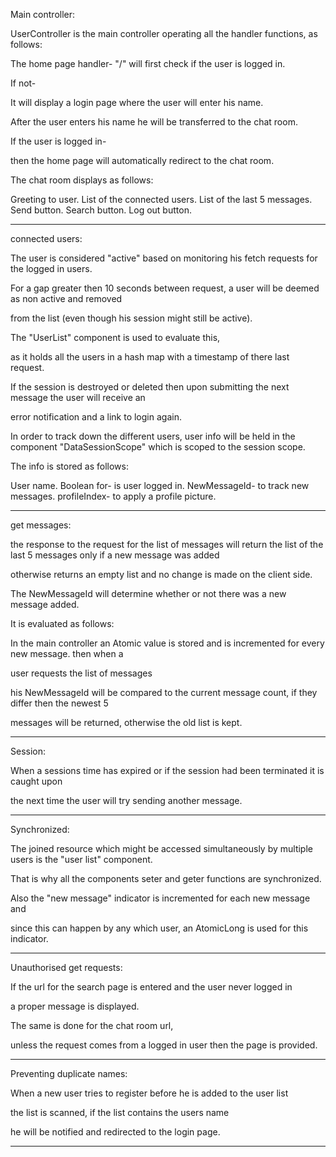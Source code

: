 Main controller:

UserController is the main controller operating all the handler functions, as follows:

The home page handler- "/" will first check if the user is logged in.

If not-

It will display a login page where the user will enter his name.

After the user enters his name he will be transferred to the chat room.

If the user is logged in-

then the home page will automatically redirect to the chat room.

The chat room displays as follows:

Greeting to user.
List of the connected users.
List of the last 5 messages.
Send button.
Search button.
Log out button.

-------------------------------------------------------------------------------------------
connected users:

The user is considered "active" based on monitoring his fetch requests for the logged in users.

For a gap greater then 10 seconds between request, a user will be deemed as non active and removed

from the list (even though his session might still be active).

The "UserList" component is used to evaluate this, 

as it holds all the users in a hash map with a timestamp of there last request.

If the session is destroyed or deleted then upon submitting the next message the user will receive an

error notification and a link to login again.

In order to track down the different users, user info will be held in the component "DataSessionScope" which is scoped to the session scope.

The info is stored as follows:

User name.
Boolean for- is user logged in.
NewMessageId- to track new messages.
profileIndex- to apply a profile picture.

-------------------------------------------------------------------------------------------
get messages:

the response to the request for the list of messages will return the list of the last 5 messages only if a new message was added

otherwise returns an empty list and no change is made on the client side.

The NewMessageId will determine whether or not there was a new message added.

It is evaluated as follows:

In the main controller an Atomic value is stored and is incremented for every new message. then when a

user requests the list of messages

his NewMessageId will be compared to the current message count, if they differ then the newest 5 

messages will be returned, otherwise the old list is kept.


-------------------------------------------------------------------------------------------
Session:

When a sessions time has expired or if the session had been terminated it is caught upon

the next time the user will try sending another message.

-------------------------------------------------------------------------------------------
Synchronized:

The joined resource which might be accessed simultaneously by multiple users is the "user list" component.

That is why all the components seter and geter functions are synchronized.

Also the "new message" indicator is incremented for each new message and

since this can happen by any which user, an AtomicLong is used for this indicator.

-------------------------------------------------------------------------------------------
Unauthorised get requests:

If the url for the search page is entered and the user never logged in 

a proper message is displayed.

The same is done for the chat room url,

unless the request comes from a logged in user then the page is provided.

-------------------------------------------------------------------------------------------
Preventing duplicate names:

When a new user tries to register before he is added to the user list

the list is scanned, if the list contains the users name

he will be notified and redirected to the login page.

-------------------------------------------------------------------------------------------
